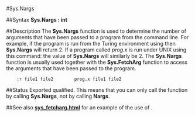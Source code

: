 
#Sys.Nargs

##Syntax
**Sys.Nargs : int**



##Description
The **Sys.Nargs** function is used to determine the number of arguments that have been passed to a program from the command line. For example, if the program is run from the Turing environment using
then **Sys.Nargs** will return 2. If a program called _prog.x_ is run under UNIX using this command:
the value of **Sys.Nargs** will similarly be 2.
The **Sys.Nargs** function is usually used together with the **Sys.FetchArg** function to access the arguments that have been passed to the program. 


        :r file1 file2        prog.x file1 file2
##Status
Exported qualified.
This means that you can only call the function by calling **Sys.Nargs**, not by calling **Nargs**.



##See also
**[sys_fetcharg.html](Sys.FetchArg)** for an example of the use of **[](Sys.Nargs)**.


